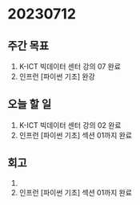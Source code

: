 # 20230712

## 주간 목표
1. K-ICT 빅데이터 센터 강의 07 완료
2. 인프런 [파이썬 기초] 완강

## 오늘 할 일
1. K-ICT 빅데이터 센터 강의 02 완료
2. 인프런 [파이썬 기초] 섹션 01까지 완료

## 회고
1. 
2. 인프런 [파이썬 기초] 섹션 01까지 완료
